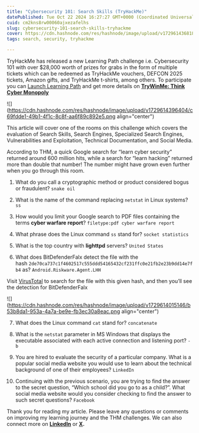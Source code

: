 ```yaml
---
title: "Cybersecurity 101: Search Skills (TryHackMe)"
datePublished: Tue Oct 22 2024 16:27:27 GMT+0000 (Coordinated Universal Time)
cuid: cm2kns8rw00060ajxezafelhs
slug: cybersecurity-101-search-skills-tryhackme
cover: https://cdn.hashnode.com/res/hashnode/image/upload/v1729614368188/c1e7dbdb-9d2b-4995-a7d2-0533b21abc4b.png
tags: search, security, tryhackme

---
```


TryHackMe has released a new Learning Path challenge i.e. Cybersecurity 101 with over $28,000 worth of prizes for grabs in the form of multiple tickets which can be redeemed as TryHackMe vouchers, DEFCON 2025 tickets, Amazon gifts, and TryHackMe t-shirts, among others. To participate you can [Launch Learning Path](https://tryhackme.com/paths) and get more details on [**TryWinMe: Think Cyber Monopoly**](https://tryhackme.com/r/room/trywinme)

![](https://cdn.hashnode.com/res/hashnode/image/upload/v1729614396404/c69fdde1-49b1-4f1c-8c8f-aa6f89c892e5.png align="center")

This article will cover one of the rooms on this challenge which covers the evaluation of Search Skills, Search Engines, Specialized Search Engines, Vulnerabilities and Exploitation, Technical Documentation, and Social Media.

According to THM, a quick Google search for “learn cyber security” returned around 600 million hits, while a search for “learn hacking” returned more than double that number! The number might have grown even further when you go through this room.

1. What do you call a cryptographic method or product considered bogus or fraudulent? `snake oil`
    
2. What is the name of the command replacing `netstat` in Linux systems? `ss`
    
3. How would you limit your Google search to PDF files containing the terms **cyber warfare report**? `filetype:pdf cyber warfare report`
    
4. What phrase does the Linux command `ss` stand for? `socket statistics`
    
5. What is the top country with **lighttpd** servers? `United States`
    
6. What does BitDefenderFalx detect the file with the hash `2de70ca737c1f4602517c555ddd54165432cf231ffc0e21fb2e23b9dd14e7fb4` as? `Android.Riskware.Agent.LHH`
    

Visit [VirusTotal](https://www.virustotal.com/gui/home/search) to search for the file with this given hash, and then you’ll see the detection for BitDefenderFalx

![](https://cdn.hashnode.com/res/hashnode/image/upload/v1729614015146/b53b8da1-953a-4a7a-be9e-fb3ec30a8eac.png align="center")

7. What does the Linux command `cat` stand for? `concatenate`
    
8. What is the `netstat` parameter in MS Windows that displays the executable associated with each active connection and listening port? `-b`
    
9. You are hired to evaluate the security of a particular company. What is a popular social media website you would use to learn about the technical background of one of their employees? `LinkedIn`
    
10. Continuing with the previous scenario, you are trying to find the answer to the secret question, “Which school did you go to as a child?”. What social media website would you consider checking to find the answer to such secret questions? `Facebook`
    

Thank you for reading my article. Please leave any questions or comments on improving my learning journey and the THM challenges. We can also connect more on [**LinkedIn**](https://www.linkedin.com/in/sharon-jebitok) or [**X**](https://x.com/SharonJebitok)**.**